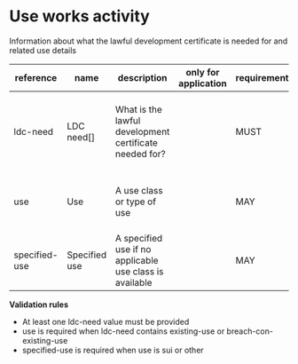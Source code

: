 # Use works activity

Information about what the lawful development certificate is needed for and related use details

| reference | name | description | only for application | requirement | notes |
| --- | --- | --- | --- | --- | --- |
| ldc-need | LDC need[] | What is the lawful development certificate needed for? |  | MUST | Select from the **lawful-development-need** enum. At least one value must be provided |
| use | Use | A use class or type of use |  | MAY | Select from the **use-class** enum. an option needs to be "other" |
| specified-use | Specified use | A specified use if no applicable use class is available |  | MAY |  |

**Validation rules**

- At least one ldc-need value must be provided
- use is required when ldc-need contains existing-use or breach-con-existing-use
- specified-use is required when use is sui or other
